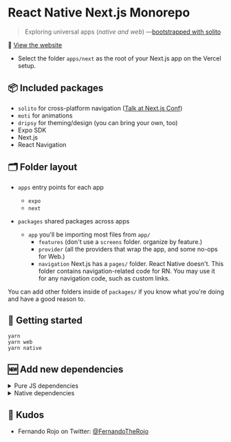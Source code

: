 # React Native Next.js Monorepo

> Exploring universal apps (_native and web_) —[bootstrapped with solito](https://solito.dev/)

👾 [View the website](https://example.solito.dev)

- Select the folder `apps/next` as the root of your Next.js app on the Vercel setup.

## 📦 Included packages

- `solito` for cross-platform navigation ([Talk at Next.js Conf](https://www.youtube.com/watch?v=0lnbdRweJtA))
- `moti` for animations
- `dripsy` for theming/design (you can bring your own, too)
- Expo SDK
- Next.js
- React Navigation

## 🗂 Folder layout

- `apps` entry points for each app
  - `expo`
  - `next`

- `packages` shared packages across apps
  - `app` you'll be importing most files from `app/`
    - `features` (don't use a `screens` folder. organize by feature.)
    - `provider` (all the providers that wrap the app, and some no-ops for Web.)
    - `navigation` Next.js has a `pages/` folder. React Native doesn't. This folder contains navigation-related code for RN. You may use it for any navigation code, such as custom links.

You can add other folders inside of `packages/` if you know what you're doing and have a good reason to.

## 🏁 Getting started

```
yarn
yarn web
yarn native
```

## 🆕 Add new dependencies

<details>
<summary>Pure JS dependencies</summary>

If you're installing a JavaScript-only dependency that will be used across platforms, install it in `packages/app`:

```sh
cd packages/app
yarn add date-fns
cd ../..
yarn
```
</details>

<details>
<summary>Native dependencies</summary>

If you're installing a library with any native code, you must install it in `apps/expo`:

```sh
cd apps/expo
yarn add react-native-reanimated

cd ../..
yarn
```

You can also install the native library inside of `packages/app` if you want to get autoimport for that package inside of the `app` folder. However, you need to be careful and install the _exact_ same version in both packages. If the versions mismatch at all, you'll potentially get terrible bugs. This is a classic monorepo issue. I use `lerna-update-wizard` to help with this (you don't need to use Lerna to use that lib).
</details>

## 👏 Kudos

- Fernando Rojo on Twitter: [@FernandoTheRojo](https://twitter.com/intent/follow?screen_name=fernandotherojo)
